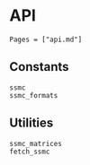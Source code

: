 # API

```@contents
Pages = ["api.md"]
```

## Constants

```@docs
ssmc
ssmc_formats
```

## Utilities

```@docs
ssmc_matrices
fetch_ssmc
```
